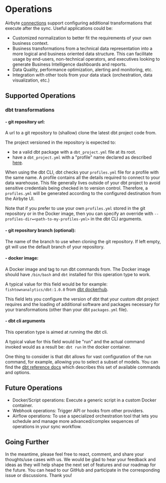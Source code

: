 # Operations

Airbyte [connections](05-connections/README.md) support configuring additional transformations that execute after the sync. Useful applications could be:

* Customized normalization to better fit the requirements of your own business context.
* Business transformations from a technical data representation into a more logical and business oriented data structure. This can facilitate usage by end-users, non-technical operators, and executives looking to generate Business Intelligence dashboards and reports.
* Data Quality, performance optimization, alerting and monitoring, etc.
* Integration with other tools from your data stack \(orchestration, data visualization, etc.\)

## Supported Operations

### dbt transformations

#### - git repository url:

A url to a git repository to \(shallow\) clone the latest dbt project code from.

The project versioned in the repository is expected to:

* be a valid dbt package with a `dbt_project.yml` file at its root.
* have a `dbt_project.yml` with a "profile" name declared as described [here](https://docs.getdbt.com/dbt-cli/configure-your-profile).

When using the dbt CLI, dbt checks your `profiles.yml` file for a profile with the same name. A profile contains all the details required to connect to your data warehouse. This file generally lives outside of your dbt project to avoid sensitive credentials being checked in to version control. Therefore, a `profiles.yml` will be generated according to the configured destination from the Airbyte UI.

Note that if you prefer to use your own `profiles.yml` stored in the git repository or in the Docker image, then you can specify an override with `--profiles-dir=<path-to-my-profiles-yml>` in the dbt CLI arguments.

#### - git repository branch \(optional\):

The name of the branch to use when cloning the git repository. If left empty, git will use the default branch of your repository.

#### - docker image:

A Docker image and tag to run dbt commands from. The Docker image should have `/bin/bash` and `dbt` installed for this operation type to work.

A typical value for this field would be for example: `fishtownanalytics/dbt:1.0.0` from [dbt dockerhub](https://hub.docker.com/r/fishtownanalytics/dbt/tags?page=1&ordering=last_updated).

This field lets you configure the version of dbt that your custom dbt project requires and the loading of additional software and packages necessary for your transformations \(other than your dbt `packages.yml` file\).

#### - dbt cli arguments

This operation type is aimed at running the dbt cli.

A typical value for this field would be "run" and the actual command invoked would as a result be: `dbt run` in the docker container.

One thing to consider is that dbt allows for vast configuration of the run command, for example, allowing you to select a subset of models. You can find the [dbt reference docs](https://docs.getdbt.com/reference/dbt-commands) which describes this set of available commands and options.

## Future Operations

* Docker/Script operations: Execute a generic script in a custom Docker container.
* Webhook operations: Trigger API or hooks from other providers.
* Airflow operations: To use a specialized orchestration tool that lets you schedule and manage more advanced/complex sequences of operations in your sync workflow.

## Going Further

In the meantime, please feel free to react, comment, and share your thoughts/use cases with us. We would be glad to hear your feedback and ideas as they will help shape the next set of features and our roadmap for the future. You can head to our GitHub and participate in the corresponding issue or discussions. Thank you!

